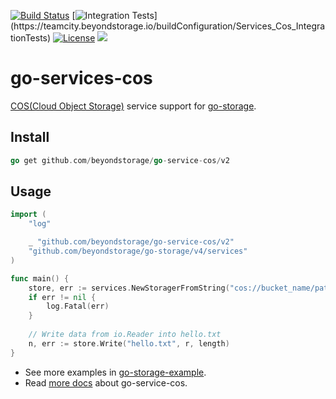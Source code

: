 [![Build Status](https://github.com/beyondstorage/go-service-cos/workflows/Unit%20Test/badge.svg?branch=master)](https://github.com/beyondstorage/go-service-cos/actions?query=workflow%3A%22Unit+Test%22)
[![Integration Tests](https://teamcity.beyondstorage.io/app/rest/builds/buildType:(id:Services_Cos_IntegrationTests)/statusIcon)](https://teamcity.beyondstorage.io/buildConfiguration/Services_Cos_IntegrationTests)
[![License](https://img.shields.io/badge/license-apache%20v2-blue.svg)](https://github.com/Xuanwo/storage/blob/master/LICENSE)
[![](https://img.shields.io/matrix/beyondstorage@go-storage:matrix.org.svg?logo=matrix)](https://matrix.to/#/#beyondstorage@go-storage:matrix.org)

# go-services-cos

[COS(Cloud Object Storage)](https://cloud.tencent.com/product/cos) service support for [go-storage](https://github.com/beyondstorage/go-storage).

## Install

```go
go get github.com/beyondstorage/go-service-cos/v2
```

## Usage

```go
import (
	"log"

	_ "github.com/beyondstorage/go-service-cos/v2"
	"github.com/beyondstorage/go-storage/v4/services"
)

func main() {
	store, err := services.NewStoragerFromString("cos://bucket_name/path/to/workdir?credential=hmac:<account_name>:<account_key>")
	if err != nil {
		log.Fatal(err)
	}
	
	// Write data from io.Reader into hello.txt
	n, err := store.Write("hello.txt", r, length)
}
```

- See more examples in [go-storage-example](https://github.com/beyondstorage/go-storage-example).
- Read [more docs](https://beyondstorage.io/docs/go-storage/services/cos) about go-service-cos.

